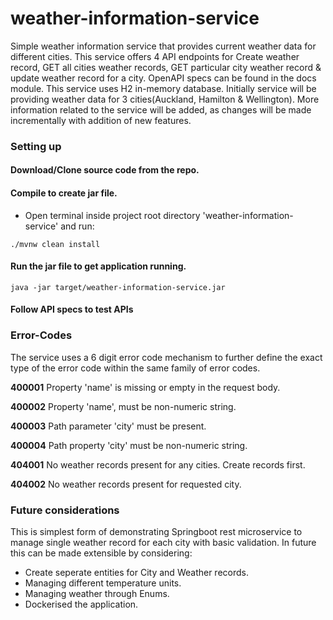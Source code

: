 # weather-information-service
Simple weather information service  that provides current weather data for different cities.
This service offers 4 API endpoints for Create weather record, GET all cities weather records, GET particular city weather record & update  weather record for a city. 
OpenAPI specs can be found in the docs module.
This service uses H2 in-memory database.
Initially service will be providing weather data for 3 cities(Auckland, Hamilton & Wellington).
More information related to the service will be added, as changes will be made incrementally with addition of new features.


### Setting up ###

#### Download/Clone source code from the repo.

#### Compile to create jar file.
* Open terminal inside project root directory 'weather-information-service' and run:

```
./mvnw clean install
```

#### Run the jar file to get application running.

```
java -jar target/weather-information-service.jar
```

#### Follow API specs to test APIs




### Error-Codes
The service uses a 6 digit error code mechanism to further define the exact type of the error code within the same family of error codes.

**400001**	Property 'name' is missing or empty in the request body. 

**400002**	Property 'name', must be non-numeric string.

**400003**	Path parameter 'city' must be present.

**400004**	Path property 'city' must be non-numeric string.

**404001**	No weather records present for any cities. Create records first.

**404002**	No weather records present for requested city.


### Future considerations ###

This is simplest form of demonstrating Springboot rest microservice to manage single weather record for each city with basic validation. In future this can be made extensible by considering:
- Create seperate entities for City and Weather records.
- Managing different temperature units.
- Managing weather through Enums.
- Dockerised the application.
